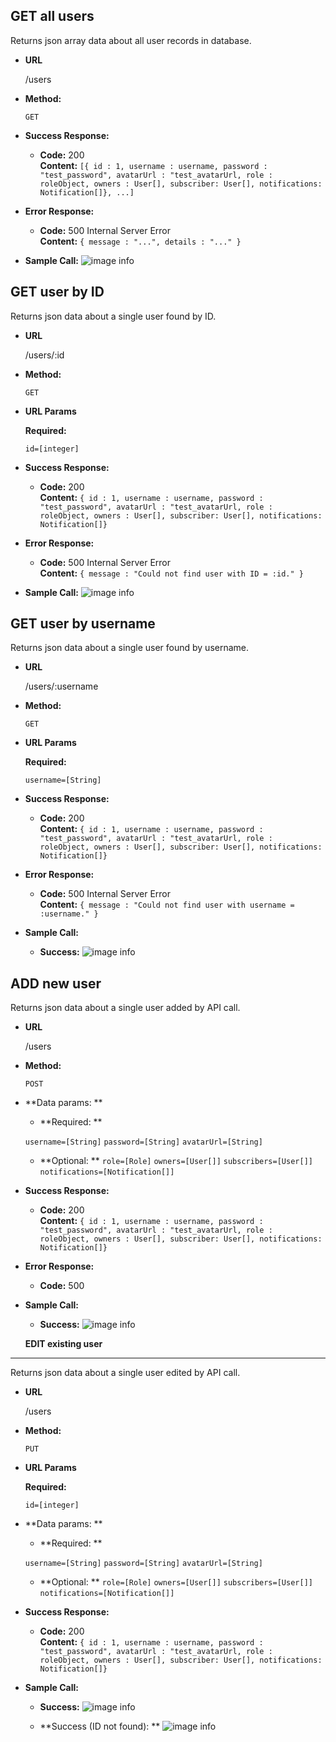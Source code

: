 **GET all users**
----
  Returns json array data about all user records in database.

* **URL**

  /users

* **Method:**

  `GET`
  
* **Success Response:**

  * **Code:** 200 <br />
    **Content:** `[{ id : 1, username : username, password : "test_password", avatarUrl : "test_avatarUrl, role : roleObject, owners : User[], subscriber: User[], notifications: Notification[]}, ...]`
 
* **Error Response:**
  
  * **Code:** 500 Internal Server Error <br />
    **Content:** `{ message : "...", details : "..." }`

* **Sample Call:**
![image info](./UsersPostman/GetUsersSuccess.png)

**GET user by ID**
----
  Returns json data about a single user found by ID.

* **URL**

  /users/:id

* **Method:**

  `GET`
  
*  **URL Params**

   **Required:**
 
   `id=[integer]`

* **Success Response:**

  * **Code:** 200 <br />
    **Content:** `{ id : 1, username : username, password : "test_password", avatarUrl : "test_avatarUrl, role : roleObject, owners : User[], subscriber: User[], notifications: Notification[]}`
 
* **Error Response:**

  * **Code:** 500 Internal Server Error <br />
    **Content:** `{ message : "Could not find user with ID = :id." }`
    
* **Sample Call:**
![image info](./UsersPostman/GetUserByUserIdObjectJson.png)

**GET user by username**
----
  Returns json data about a single user found by username.

* **URL**

  /users/:username

* **Method:**

  `GET`
  
*  **URL Params**

   **Required:**
 
   `username=[String]`

* **Success Response:**

  * **Code:** 200 <br />
    **Content:** `{ id : 1, username : username, password : "test_password", avatarUrl : "test_avatarUrl, role : roleObject, owners : User[], subscriber: User[], notifications: Notification[]}`
 
* **Error Response:**

  * **Code:** 500 Internal Server Error <br />
    **Content:** `{ message : "Could not find user with username = :username." }`
    
* **Sample Call:**
  * **Success:**
  ![image info](./UsersPostman/GetUsersByUsernameSuccess.png)

**ADD new user**
----
  Returns json data about a single user added by API call.

* **URL**

  /users

* **Method:**

  `POST`
  
* **Data params: **
   * **Required: ** 
 
   `username=[String]`
   `password=[String]`
   `avatarUrl=[String]`

  * **Optional: **
    `role=[Role]`
    `owners=[User[]]`
    `subscribers=[User[]]`
    `notifications=[Notification[]]`

* **Success Response:**

  * **Code:** 200 <br />
    **Content:** `{ id : 1, username : username, password : "test_password", avatarUrl : "test_avatarUrl, role : roleObject, owners : User[], subscriber: User[], notifications: Notification[]}`
 
* **Error Response:**
  * **Code:** 500 <br />
    
* **Sample Call:**
  * **Success:**
  ![image info](./UsersPostman/PostUsersSuccess.png)
  
  **EDIT existing user**
----
  Returns json data about a single user edited by API call.

* **URL**

  /users

* **Method:**

  `PUT`
  
*  **URL Params**

   **Required:**
 
   `id=[integer]`
  
* **Data params: **
   * **Required: ** 
 
   `username=[String]`
   `password=[String]`
   `avatarUrl=[String]`

  * **Optional: **
    `role=[Role]`
    `owners=[User[]]`
    `subscribers=[User[]]`
    `notifications=[Notification[]]`

* **Success Response:**

  * **Code:** 200 <br />
    **Content:** `{ id : 1, username : username, password : "test_password", avatarUrl : "test_avatarUrl, role : roleObject, owners : User[], subscriber: User[], notifications: Notification[]}`
 
    
* **Sample Call:**
  * **Success:**
  ![image info](./UsersPostman/UpdateUserSuccess.png)
  
   * **Success (ID not found): **
  ![image info](./UsersPostman/UpdateUserSuccessNotFounded.png)
